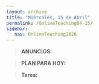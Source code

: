 ```yaml
---
layout: archive
title: "Miércoles, 15 de Abril"
permalink: /OnlineTeaching04-15/
sidebar:
   nav: OnlineTeaching2020
---
```


> **ANUNCIOS:**  
>

> **PLAN PARA HOY:**
>

> **Tarea:**
> 
